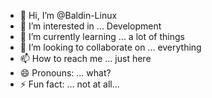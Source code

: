 - 👋 Hi, I’m @Baldin-Linux
- 👀 I’m interested in ... Development
- 🌱 I’m currently learning ... a lot of things
- 💞️ I’m looking to collaborate on ... everything
- 📫 How to reach me ... just here
- 😄 Pronouns: ... what?
- ⚡ Fun fact: ... not at all...

<!---
Baldin-Linux/Baldin-Linux is a ✨ special ✨ repository because its `README.md` (this file) appears on your GitHub profile.
You can click the Preview link to take a look at your changes.
--->
